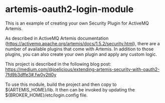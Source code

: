 # artemis-oauth2-login-module

This is an example of creating your own Security Plugin for ActiveMQ Artemis.

As described in ActiveMQ Artemis documentation (https://activemq.apache.org/artemis/docs/1.5.2/security.html), there are a number of available plugins that come with Artemis.  In addition to those plugins, you can also create your own plugin and apply any custom logic.

This project is described in the following blog post:
https://medium.com/@joelicious/extending-artemis-security-with-oauth2-7fd9b3dffe3#.fw0y2tt0y

To use this module, build the project and then copy to ${ARTEMIS_HOME}/lib. It then can be invoked by updating the  ${BROKER_HOME}/etc/login.config file.
